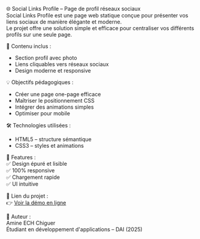 🌐 Social Links Profile – Page de profil réseaux sociaux  
Social Links Profile est une page web statique conçue pour présenter vos liens sociaux de manière élégante et moderne.   
Le projet offre une solution simple et efficace pour centraliser vos différents profils sur une seule page.

📄 Contenu inclus :  
- Section profil avec photo  
- Liens cliquables vers réseaux sociaux  
- Design moderne et responsive  

💡 Objectifs pédagogiques :  
- Créer une page one-page efficace  
- Maîtriser le positionnement CSS  
- Intégrer des animations simples  
- Optimiser pour mobile  

🛠️ Technologies utilisées :  
- HTML5 – structure sémantique  
- CSS3 – styles et animations    

🎨 Features :  
✅ Design épuré et lisible  
✅ 100% responsive  
✅ Chargement rapide  
✅ UI intuitive  

🔗 Lien du projet :  
👉 [Voir la démo en ligne](https://amine-ech.github.io/social-links-profile/)  

👤 Auteur :  
Amine ECH Chiguer  
Étudiant en développement d'applications – DAI (2025)
